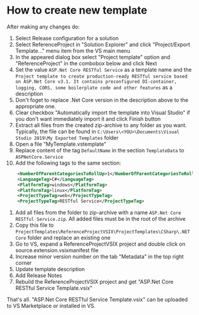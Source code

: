 # How to create new template

After making any changes do:

1. Select Release configuration for a solution
1. Select ReferenceProject in "Solution Explorer"  and click "Project/Export Template..." menu item from the VS main menu
1. In the appeared dialog box select "Project template" option and "ReferenceProject" in the combobox below and click Next
1. Set the value `ASP.Net Core RESTful Service` as a template name and the `Project template to create production-ready RESTful service based on ASP.Net Core v3.1. It contains preconfigured DI-container, logging, CORS, some boilerplate code and other features` as a description
1. Don't foget to replace .Net Core version in the description above to the appropriate one.
1. Clear checkbox "Automatically import the template into Visual Studio" if you don't want immediately import it and click Finish button
1. Extract all files from the created zip-archive to any folder as you want. Typically, the file can be found in `C:\Users\<YOU>\Documents\Visual Studio 2019\My Exported Templates` folder
1. Open a file "MyTemplate.vstemplate"
1. Replace content of the tag `DefaultName` in the section `TemplateData` to `ASPNetCore.Service`
1. Add the following tags to the same section:
```xml
    <NumberOfParentCategoriesToRollUp>1</NumberOfParentCategoriesToRollUp>
    <LanguageTag>C#</LanguageTag>
    <PlatformTag>windows</PlatformTag>
    <PlatformTag>linux</PlatformTag>
    <ProjectTypeTag>web</ProjectTypeTag>
    <ProjectTypeTag>RESTful Service</ProjectTypeTag>
```
1. Add all files from the folder to zip-archive with a name `ASP.Net Core RESTful Service.zip`. All added files must be in the root of the archive
1. Copy this file to `ProjectTemplates\ReferenceProjectVSIX\ProjectTemplates\CSharp\.NET Core` folder and replace an existing one
1. Go to VS, expand a ReferenceProjectVSIX project and double click on source.extension.vsixmanifest file
1. Increase minor version number on the tab "Metadata" in the top right corner
1. Update template description
1. Add Release Notes
1. Rebuild the ReferenceProjectVSIX project and get "ASP.Net Core RESTful Service Template.vsix"

That's all. "ASP.Net Core RESTful Service Template.vsix" can be uploaded to VS Marketplace or installed in VS.
